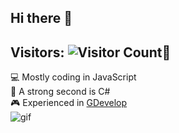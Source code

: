 ## Hi there 👋
## Visitors: ![Visitor Count](https://profile-counter.glitch.me/{Rapachu}/count.svg):eyes:  
💻 Mostly coding in JavaScript  
🥈 A strong second is C#  
:video_game: Experienced in [GDevelop](https://gdevelop.io/)  
![gif](https://tenor.com/fi/view/coding-gif-18657810.gif)
<!--
**Rapachu/Rapachu** is a ✨ _special_ ✨ repository because its `README.md` (this file) appears on your GitHub profile.

Here are some ideas to get you started:

- 🔭 I’m currently working on ...
- 🌱 I’m currently learning ...
- 👯 I’m looking to collaborate on ...
- 🤔 I’m looking for help with ...
- 💬 Ask me about ...
- 📫 How to reach me: ...
- 😄 Pronouns: ...
- ⚡ Fun fact: ...
-->
